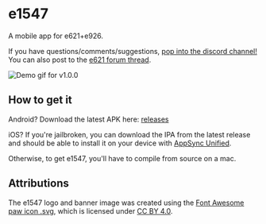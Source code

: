 # e1547

A mobile app for e621+e926.

If you have questions/comments/suggestions, [pop into the discord channel!][discord]
You can also post to the [e621 forum thread][forum].

[discord]: https://discord.gg/tATpANM
[forum]: https://e621.net/forum/show/232166

![Demo gif for v1.0.0](https://github.com/perlatus/e1547/raw/master/gif/v1.0.0.gif)

## How to get it

Android? Download the latest APK here: [releases][]

iOS? If you're jailbroken, you can download the IPA from the latest release and
should be able to install it on your device with [AppSync Unified][].

[releases]: https://github.com/perlatus/e1547/releases
[AppSync Unified]: https://cydia.angelxwind.net/?page/net.angelxwind.appsyncunified

Otherwise, to get e1547, you'll have to compile from source on a mac.

## Attributions

The e1547 logo and banner image was created using the [Font Awesome paw icon
.svg][paw], which is licensed under [CC BY 4.0][cc].

[paw]: https://fontawesome.com/icons/paw?style=solid
[cc]: https://creativecommons.org/licenses/by/4.0/
